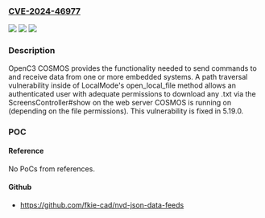 ### [CVE-2024-46977](https://cve.mitre.org/cgi-bin/cvename.cgi?name=CVE-2024-46977)
![](https://img.shields.io/static/v1?label=Product&message=cosmos&color=blue)
![](https://img.shields.io/static/v1?label=Version&message=%3D%20%3C%205.19.0%20&color=brighgreen)
![](https://img.shields.io/static/v1?label=Vulnerability&message=CWE-22%3A%20Improper%20Limitation%20of%20a%20Pathname%20to%20a%20Restricted%20Directory%20('Path%20Traversal')&color=brighgreen)

### Description

OpenC3 COSMOS provides the functionality needed to send commands to and receive data from one or more embedded systems. A path traversal vulnerability inside of LocalMode's open_local_file method allows an authenticated user with adequate permissions to download any .txt via the ScreensController#show on the web server COSMOS is running on (depending on the file permissions). This vulnerability is fixed in 5.19.0.

### POC

#### Reference
No PoCs from references.

#### Github
- https://github.com/fkie-cad/nvd-json-data-feeds

